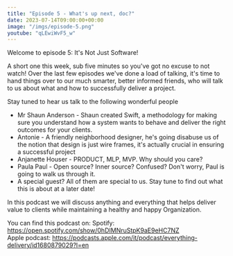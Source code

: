 ```yaml
---
title: "Episode 5 - What's up next, doc?"
date: 2023-07-14T09:00:00+00:00
image: "/imgs/episode-5.png"
youtube: "qLEwiWvF5_w"
---
```


Welcome to episode 5: It's Not Just Software!

A short one this week, sub five minutes so you've got no excuse to not watch! Over the last few episodes we've done a load of talking, it's time to hand things over to our much smarter, better informed friends, who will talk to us about what and how to successfully deliver a project.

<!--more-->

Stay tuned to hear us talk to the following wonderful people

* Mr Shaun Anderson - Shaun created Swift, a methodology for making sure you understand how a system wants to behave and deliver the right outcomes for your clients.
* Antonie - A friendly neighborhood designer, he's going disabuse us of the notion that design is just wire frames, it's actually crucial in ensuring a successful project
* Anjanette Houser - PRODUCT, MLP, MVP. Why should you care?
* Paula Paul - Open source? Inner source? Confused? Don't worry, Paul is going to walk us through it.
* A special guest? All of them are special to us. Stay tune to find out what this is about at a later date!


In this podcast we will discuss anything and everything that helps deliver value to clients while maintaining a healthy and happy Organization.

You can find this podcast on:
Spotify: https://open.spotify.com/show/0hDIMNruStpK9aE9eHC7NZ  
Apple podcast: https://podcasts.apple.com/it/podcast/everything-delivery/id1680879029?l=en  

